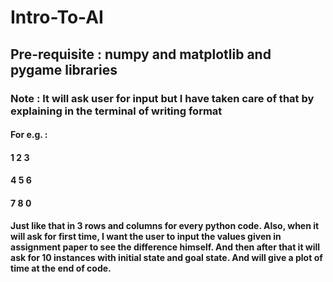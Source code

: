 # Intro-To-AI

## Pre-requisite : numpy and matplotlib and pygame libraries

### Note : It will ask user for input but I have taken care of that by explaining in the terminal of writing format
#### For e.g. :
####            1 2 3
####            4 5 6
####            7 8 0
#### Just like that in 3 rows and columns for every python code. Also, when it will ask for first time, I want the user to input the values given in assignment paper to see the difference himself. And then after that it will ask for 10 instances with initial state and goal state. And will give a plot of time at the end of code.

    
